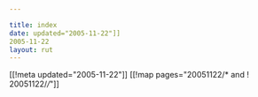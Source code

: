 ```yaml
---

title: index
date: updated="2005-11-22"]]
2005-11-22
layout: rut
---
```


[[!meta updated="2005-11-22"]]
[[!map pages="20051122/* and ! 20051122/*/*"]]
